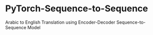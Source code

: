 # PyTorch-Sequence-to-Sequence
Arabic to English Translation using Encoder-Decoder Sequence-to-Sequence Model
